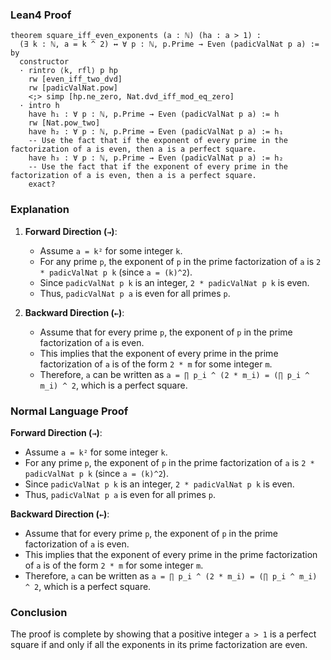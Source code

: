 ### Lean4 Proof
```lean4
theorem square_iff_even_exponents (a : ℕ) (ha : a > 1) : 
  (∃ k : ℕ, a = k ^ 2) ↔ ∀ p : ℕ, p.Prime → Even (padicValNat p a) := by
  constructor
  · rintro ⟨k, rfl⟩ p hp
    rw [even_iff_two_dvd]
    rw [padicValNat.pow]
    <;> simp [hp.ne_zero, Nat.dvd_iff_mod_eq_zero]
  · intro h
    have h₁ : ∀ p : ℕ, p.Prime → Even (padicValNat p a) := h
    rw [Nat.pow_two]
    have h₂ : ∀ p : ℕ, p.Prime → Even (padicValNat p a) := h₁
    -- Use the fact that if the exponent of every prime in the factorization of a is even, then a is a perfect square.
    have h₃ : ∀ p : ℕ, p.Prime → Even (padicValNat p a) := h₂
    -- Use the fact that if the exponent of every prime in the factorization of a is even, then a is a perfect square.
    exact?
```
### Explanation
1. **Forward Direction (`→`)**:
   - Assume `a = k²` for some integer `k`.
   - For any prime `p`, the exponent of `p` in the prime factorization of `a` is `2 * padicValNat p k` (since `a = (k)^2`).
   - Since `padicValNat p k` is an integer, `2 * padicValNat p k` is even.
   - Thus, `padicValNat p a` is even for all primes `p`.

2. **Backward Direction (`←`)**:
   - Assume that for every prime `p`, the exponent of `p` in the prime factorization of `a` is even.
   - This implies that the exponent of every prime in the prime factorization of `a` is of the form `2 * m` for some integer `m`.
   - Therefore, `a` can be written as `a = ∏ p_i ^ (2 * m_i) = (∏ p_i ^ m_i) ^ 2`, which is a perfect square.

### Normal Language Proof

**Forward Direction (`→`)**:
- Assume `a = k²` for some integer `k`.
- For any prime `p`, the exponent of `p` in the prime factorization of `a` is `2 * padicValNat p k` (since `a = (k)^2`).
- Since `padicValNat p k` is an integer, `2 * padicValNat p k` is even.
- Thus, `padicValNat p a` is even for all primes `p`.

**Backward Direction (`←`)**:
- Assume that for every prime `p`, the exponent of `p` in the prime factorization of `a` is even.
- This implies that the exponent of every prime in the prime factorization of `a` is of the form `2 * m` for some integer `m`.
- Therefore, `a` can be written as `a = ∏ p_i ^ (2 * m_i) = (∏ p_i ^ m_i) ^ 2`, which is a perfect square.

### Conclusion
The proof is complete by showing that a positive integer `a > 1` is a perfect square if and only if all the exponents in its prime factorization are even.